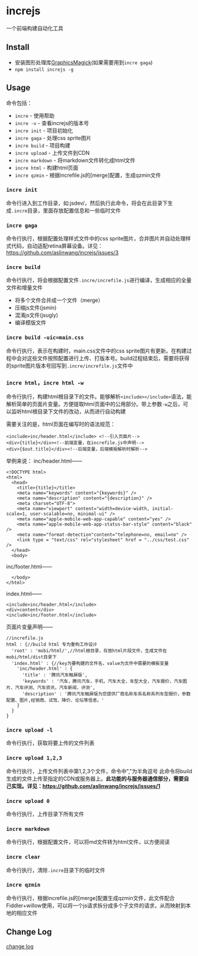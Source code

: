 increjs
============

一个前端构建自动化工具

Install
-------
* 安装图形处理库[GraphicsMagick](https://github.com/aslinwang/increjs/tree/master/misc)(如果需要用到`incre gaga`)
* `npm install increjs -g`

Usage
-----
命令包括：
* `incre` - 使用帮助
* `incre -v` - 查看increjs的版本号
* `incre init` - 项目初始化
* `incre gaga` - 处理css sprite图片
* `incre build` - 项目构建
* `incre upload` - 上传文件到CDN
* `incre markdown` - 将markdown文件转化成html文件
* `incre html` - 构建html页面
* `incre qzmin` - 根据increfile.js的[merge]配置，生成qzmin文件

### `incre init`

命令行进入到工作目录，如:jsdev/，然后执行此命令，将会在此目录下生成`.incre`目录，里面存放配置信息和一些临时文件

### `incre gaga`

命令行执行，根据配置处理样式文件中的css sprite图片，合并图片并自动处理样式代码，自动适配retina屏幕设备。详见：https://github.com/aslinwang/increjs/issues/3

### `incre build`

命令行执行，将会根据配置文件`.incre/increfile.js`进行编译，生成相应的全量文件和增量文件
* 将多个文件合并成一个文件（merge）
* 压缩js文件(jsmin)
* 混淆js文件(jsugly)
* 编译模版文件

### `incre build -uic=main.css`

命令行执行，表示在构建时，main.css文件中的css sprite图片有更新。在构建过程中会对这些文件按照配置进行上传、打版本号。build过程结束后，需要将获得的sprite图片版本号回写到`.incre/increfile.js`文件中

### `incre html`，`incre html -w`

命令行执行，构建html根目录下的文件。能够解析`<include></include>`语法，能解析简单的页面片变量。方便提取html页面中的公用部分。带上参数`-w`之后，可以监听html根目录下文件的改动，从而进行自动构建

需要关注的是，html页面在编写时的语法规范：
```
<include>inc/header.html</include> <!--引入页面片-->
<div>{title}</div><!--前端变量，在increfile.js中声明-->
<div>{$out.title}</div><!--后端变量，后端模板解析时解析-->
```

举例来说：
inc/header.html——
```
<!DOCTYPE html>
<html>
  <head>
    <title>{title}</title>
    <meta name="keywords" content="{keywords}" />
    <meta name="description" content="{description}" />
    <meta charset="UTF-8">
    <meta name="viewport" content="width=device-width, initial-scale=1, user-scalable=no, minimal-ui" />
    <meta name="apple-mobile-web-app-capable" content="yes" />
    <meta name="apple-mobile-web-app-status-bar-style" content="black" />
    <meta name="format-detection"content="telephone=no, email=no" />
    <link type = "text/css" rel="stylesheet" href = "../css/test.css" /> 
  </head>
  <body>
```

inc/footer.html——
```
  </body>
</html>
```

index.html——
```
<include>inc/header.html</include>
<div>content</div>
<include>inc/footer.html</include>
```

页面片变量声明——
```
//increfile.js
html : {//build html 专为重构工作设计
  'root' : 'mobi/html/',//html根目录，存放html片段文件，生成文件在mobi/html/dist目录下
  'index.html' : {//key为要构建的文件名，value为文件中需要的模板变量
    'inc/header.html' : {
      'title' : '腾讯汽车触屏版',
      'keywords' : '汽车，腾讯汽车，手机，汽车大全，车型大全，汽车报价，汽车图片、汽车评测、汽车资讯，汽车新闻，评测',
      'description' : '腾讯汽车触屏版为您提供厂商名称车系名称系列车型报价，参数配置、图片,经销商、试驾、降价、论坛等信息。'
    }
  }
}
```

### `incre upload -l`

命令行执行，获取将要上传的文件列表

### `incre upload 1,2,3`

命令行执行，上传文件列表中第1,2,3个文件，命令中","为半角逗号
此命令将build生成的文件上传至指定的CDN或服务器上。**此功能的与服务器通信部分，需要自己实现。详见：https://github.com/aslinwang/increjs/issues/1**

### `incre upload 0`
命令行执行，上传目录下所有文件

### `incre markdown`

命令行执行，根据配置文件，可以将md文件转为html文件，以方便阅读

### `incre clear`

命令行执行，清除`.incre`目录下的临时文件

### `incre qzmin`

命令行执行，根据increfile.js的[merge]配置生成qzmin文件，此文件配合Fiddler+willow使用，可以将一个js请求拆分成多个子文件的请求，从而映射到本地的相应文件

Change Log
----------
[change log](CHANGELOG.md)
